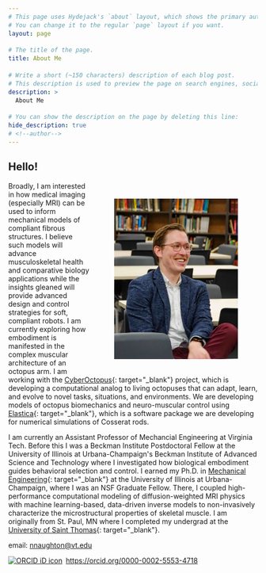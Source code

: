 ```yaml
---
# This page uses Hydejack's `about` layout, which shows the primary author's picture and about text at the top.
# You can change it to the regular `page` layout if you want.
layout: page

# The title of the page.
title: About Me

# Write a short (~150 characters) description of each blog post.
# This description is used to preview the page on search engines, social media, etc.
description: > 
  About Me

# You can show the description on the page by deleting this line:
hide_description: true
# <!--author-->
---
```



## Hello!


<figure style="float: right; padding-left:10px; padding-top:20px;">
<img src="/assets/img/headshot_2.jpeg" width="250">
</figure>

Broadly, I am  interested in how medical imaging (especially MRI) can be used to inform mechanical models of compliant fibrous structures. I believe such models will advance  musculoskeletal health and comparative biology applications while the insights gleaned will provide advanced design and control strategies for soft, compliant robots. I am currently exploring how embodiment is manifested in the complex muscular architecture of an octopus arm. I am working with the [CyberOctopus](https://cyberoctopus.csl.illinois.edu/){: target="_blank"} project, which is developing a computational analog to living octopuses that can adapt, learn, and evolve to novel tasks, situations, and environments. We are developing models of octopus biomechanics and neuro-muscular control using [Elastica](https://cosseratrods.org){: target="_blank"}, which is a software package we are developing for numerical simulations of Cosserat rods. 

I am currently an Assistant Professor of Mechancial Engineering at Virginia Tech. Before this I was a Beckman Institute Postdoctoral Fellow at the University of Illinois at Urbana-Champaign's Beckman Institute of Advanced Science and Technology where I investigated how biological embodiment guides behavioral selection and control. I earned my Ph.D. in [Mechanical Engineering](https://mechse.illinois.edu/){: target="_blank"} at the University of Illinois at Urbana-Champaign, where I was an NSF Graduate Fellow. There, I coupled high-performance computational modeling of diffusion-weighted MRI physics with machine learning-based, data-driven inverse models to non-invasively characterize the microstructural properties of skeletal muscle. I am originally from St. Paul, MN where I completed my undergrad at the [University of Saint Thomas](https://stthomas.edu){: target="_blank"}.

email: [nnaughton@vt.edu](mailto:nnaughton@vt.edu)

<div itemscope itemtype="https://schema.org/Person"><a itemprop="sameAs" content="https://orcid.org/0000-0002-5553-4718" href="https://orcid.org/0000-0002-5553-4718" target="orcid.widget" rel="noopener noreferrer" style="vertical-align:top;"><img src="https://orcid.org/sites/default/files/images/orcid_16x16.png" style="width:1em;margin-right:.5em;" alt="ORCID iD icon">https://orcid.org/0000-0002-5553-4718</a></div>
